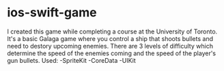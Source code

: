 # ios-swift-game
I created this game while completing a course at the University of Toronto. It's a basic Galaga game where you control a ship that shoots bullets and need to destory upcoming enemies. There are 3 levels of difficulty which determine the speed of the enemies coming and the speed of the player's gun bullets.
Used:
-SpriteKit
-CoreData
-UIKit
